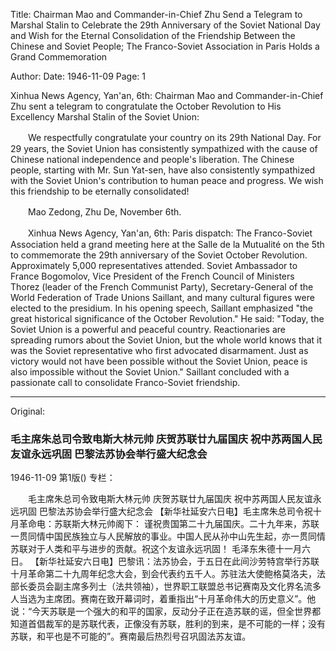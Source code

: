 Title: Chairman Mao and Commander-in-Chief Zhu Send a Telegram to Marshal Stalin to Celebrate the 29th Anniversary of the Soviet National Day and Wish for the Eternal Consolidation of the Friendship Between the Chinese and Soviet People; The Franco-Soviet Association in Paris Holds a Grand Commemoration

Author:
Date: 1946-11-09
Page: 1

Xinhua News Agency, Yan'an, 6th: Chairman Mao and Commander-in-Chief Zhu sent a telegram to congratulate the October Revolution to His Excellency Marshal Stalin of the Soviet Union:

　　We respectfully congratulate your country on its 29th National Day. For 29 years, the Soviet Union has consistently sympathized with the cause of Chinese national independence and people's liberation. The Chinese people, starting with Mr. Sun Yat-sen, have also consistently sympathized with the Soviet Union's contribution to human peace and progress. We wish this friendship to be eternally consolidated!

　　Mao Zedong, Zhu De, November 6th.

　　Xinhua News Agency, Yan'an, 6th: Paris dispatch: The Franco-Soviet Association held a grand meeting here at the Salle de la Mutualité on the 5th to commemorate the 29th anniversary of the Soviet October Revolution. Approximately 5,000 representatives attended. Soviet Ambassador to France Bogomolov, Vice President of the French Council of Ministers Thorez (leader of the French Communist Party), Secretary-General of the World Federation of Trade Unions Saillant, and many cultural figures were elected to the presidium. In his opening speech, Saillant emphasized "the great historical significance of the October Revolution." He said: "Today, the Soviet Union is a powerful and peaceful country. Reactionaries are spreading rumors about the Soviet Union, but the whole world knows that it was the Soviet representative who first advocated disarmament. Just as victory would not have been possible without the Soviet Union, peace is also impossible without the Soviet Union." Saillant concluded with a passionate call to consolidate Franco-Soviet friendship.



<hr /> 

Original: 


### 毛主席朱总司令致电斯大林元帅  庆贺苏联廿九届国庆  祝中苏两国人民友谊永远巩固  巴黎法苏协会举行盛大纪念会

1946-11-09
第1版()
专栏：

　　毛主席朱总司令致电斯大林元帅
    庆贺苏联廿九届国庆
    祝中苏两国人民友谊永远巩固
    巴黎法苏协会举行盛大纪念会
    【新华社延安六日电】毛主席朱总司令祝十月革命电：苏联斯大林元帅阁下：
    谨祝贵国第二十九届国庆。二十九年来，苏联一贯同情中国民族独立与人民解放的事业。中国人民从孙中山先生起，亦一贯同情苏联对于人类和平与进步的贡献。祝这个友谊永远巩固！
               毛泽东朱德十一月六日。
    【新华社延安六日电】巴黎讯：法苏协会，于五日在此间沙劳特宫举行苏联十月革命第二十九周年纪念大会，到会代表约五千人。苏驻法大使鲍格莫洛夫，法部长委员会副主席多列士（法共领袖），世界职工联盟总书记赛南及文化界名流多人当选为主席团。赛南在致开幕词时，着重指出“十月革命伟大的历史意义”。他说：“今天苏联是一个强大的和平的国家，反动分子正在造苏联的谣，但全世界都知道首倡裁军的是苏联代表，正像没有苏联，胜利的到来，是不可能的一样；没有苏联，和平也是不可能的”。赛南最后热烈号召巩固法苏友谊。
